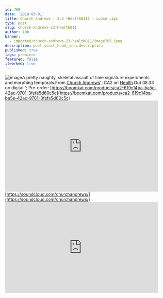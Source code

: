 ```yaml
---
id: 769
date: '2019-03-01'
title: Church Andrews - 2.3 (Health011) - Loose Lips
type: post
slug: church-andrews-23-health011
author: 100
banner:
  - imported/church-andrews-23-health011/image769.jpeg
description: post.yoast_head_json.description
published: true
tags: premiere
featured: false
itworked: true
---
```

![image](../imported/church-andrews-23-health011/image769.jpeg)A pretty naughty, skeletal assault of time signature experiments and morphing temporals.From [Church Andrews](https://soundcloud.com/churchandrews/)'; CA2 on [Health](https://soundhealers.bandcamp.com).Out 08.03 on digital '; Pre-order: [https://boomkat.com/products/ca2-619c14ba-ba5e-42ac-9701-3fefa5d60c5c](https://boomkat.com/products/ca2-619c14ba-ba5e-42ac-9701-3fefa5d60c5c)<iframe width='100%' height='300' scrolling='no' frameborder='no' allow='autoplay' src='https://w.soundcloud.com/player/?url=https%3A//api.soundcloud.com/tracks/583210017&color=%23ff5500&auto_play=false&hide_related=false&show_comments=true&show_user=true&show_reposts=false&show_teaser=true'></iframe>[https://soundcloud.com/churchandrews/](https://soundcloud.com/churchandrews/)<iframe width='100%' height='300' scrolling='no' frameborder='no' allow='autoplay' src='https://www.youtube.com/embed/oXz93faug90'></iframe>